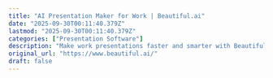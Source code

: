 ```yaml
---
title: "AI Presentation Maker for Work | Beautiful.ai"
date: "2025-09-30T00:11:40.379Z"
lastmod: "2025-09-30T00:11:40.379Z"
categories: ["Presentation Software"]
description: "Make work presentations faster and smarter with Beautiful.ai. Our AI-integrated slides helps teams create stunning, on-brand decks in minutes."
original_url: "https://www.beautiful.ai/"
draft: false
---
```

